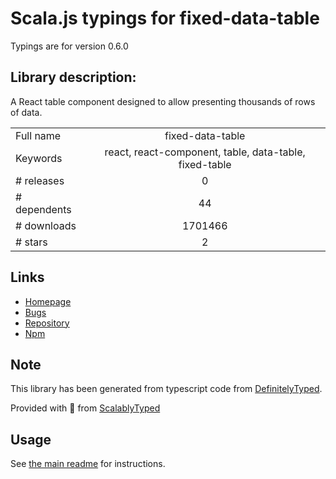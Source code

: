 
# Scala.js typings for fixed-data-table

Typings are for version 0.6.0

## Library description:
A React table component designed to allow presenting thousands of rows of data.

|                    |                 |
| ------------------ | :-------------: |
| Full name          | fixed-data-table |
| Keywords           | react, react-component, table, data-table, fixed-table |
| # releases         | 0 |
| # dependents       | 44 |
| # downloads        | 1701466 |
| # stars            | 2 |

## Links
- [Homepage](https://github.com/facebook/fixed-data-table#readme)
- [Bugs](https://github.com/facebook/fixed-data-table/issues)
- [Repository](https://github.com/facebook/fixed-data-table)
- [Npm](https://www.npmjs.com/package/fixed-data-table)
    


## Note
This library has been generated from typescript code from [DefinitelyTyped](https://definitelytyped.org).

Provided with :purple_heart: from [ScalablyTyped](https://github.com/oyvindberg/ScalablyTyped)

## Usage
See [the main readme](../../readme.md) for instructions.


